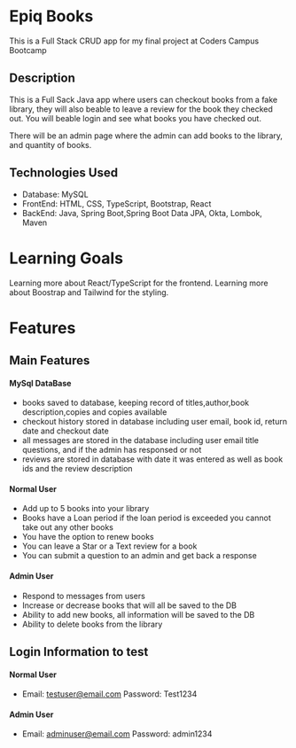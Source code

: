 # Epiq Books

This is a Full Stack CRUD app for my final project at Coders Campus Bootcamp

## Description

This is a Full Sack Java app where users can checkout books from a fake library, they will also beable to leave a review
for the book they checked out.
You will beable login and see what books you have checked out.

There will be an admin page where the admin can add books to the library, and quantity of books.

## Technologies Used

* Database: MySQL
* FrontEnd: HTML, CSS, TypeScript, Bootstrap, React
* BackEnd: Java, Spring Boot,Spring Boot Data JPA, Okta, Lombok, Maven

# Learning Goals

Learning more about React/TypeScript for the frontend. Learning more about Boostrap and Tailwind for the styling.

# Features

## Main Features

#### MySql DataBase

* books saved to database, keeping record of titles,author,book description,copies and copies available
* checkout history stored in database including user email, book id, return date and checkout date
* all messages are stored in the database including user email title questions, and if the admin has responsed or not
* reviews are stored in database with date it was entered as well as book ids and the review description

#### Normal User

* Add up to 5 books into your library
* Books have a Loan period if the loan period is exceeded you cannot take out any other books
* You have the option to renew books
* You can leave a Star or a Text review for a book
* You can submit a question to an admin and get back a response

#### Admin User

* Respond to messages from users
* Increase or decrease books that will all be saved to the DB
* Ability to add new books, all information will be saved to the DB
* Ability to delete books from the library

## Login Information to test

#### Normal User

* Email: testuser@email.com Password: Test1234

#### Admin User

* Email: adminuser@email.com Password: admin1234